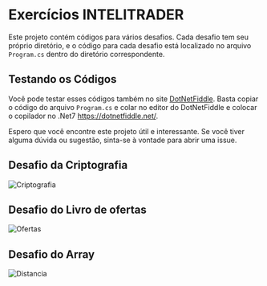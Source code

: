# Exercícios INTELITRADER

Este projeto contém códigos para vários desafios. Cada desafio tem seu próprio diretório, e o código para cada desafio está localizado no arquivo `Program.cs` 
dentro do diretório correspondente.

## Testando os Códigos

Você pode testar esses códigos também no site [DotNetFiddle](https://dotnetfiddle.net/). Basta copiar o código do arquivo `Program.cs` e colar no editor do DotNetFiddle e colocar o copilador no .Net7 https://dotnetfiddle.net/.

Espero que você encontre este projeto útil e interessante. Se você tiver alguma dúvida ou sugestão, sinta-se à vontade para abrir uma issue.

## Desafio da Criptografia
![Criptografia](https://github.com/Ayrton54/Solucoes_Do_Desafio/assets/106751266/186f33ef-cf21-4be3-ba56-87df4f447ea3)

## Desafio do Livro de ofertas
![Ofertas](https://github.com/Ayrton54/Solucoes_Do_Desafio/assets/106751266/1c4a26e9-e173-42ba-b9e3-718ea71cca51)

## Desafio do Array 
![Distancia](https://github.com/Ayrton54/Solucoes_Do_Desafio/assets/106751266/52c76236-816c-4215-a909-d5bdbe6f4cb9)


